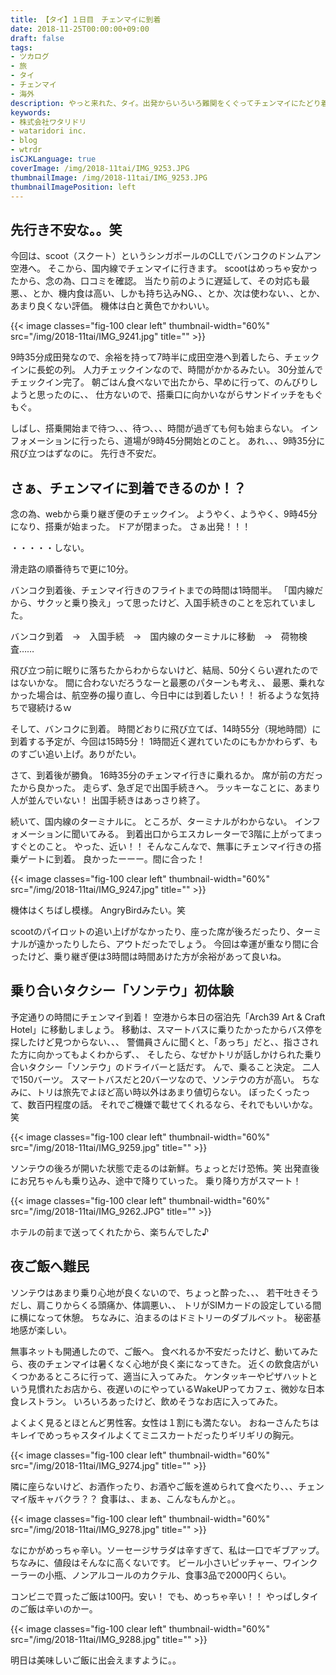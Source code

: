 ```yaml
---
title: 【タイ】１日目　チェンマイに到着
date: 2018-11-25T00:00:00+09:00
draft: false
tags:
- ツカログ
- 旅
- タイ
- チェンマイ
- 海外
description: やっと来れた、タイ。出発からいろいろ難関をくぐってチェンマイにたどり着いた！
keywords:
- 株式会社ワタリドリ
- wataridori inc.
- blog
- wtrdr
isCJKLanguage: true
coverImage: /img/2018-11tai/IMG_9253.JPG
thumbnailImage: /img/2018-11tai/IMG_9253.JPG
thumbnailImagePosition: left
---
```


## 先行き不安な。。笑

今回は、scoot（スクート）というシンガポールのCLLでバンコクのドンムアン空港へ。
そこから、国内線でチェンマイに行きます。
scootはめっちゃ安かったから、念の為、口コミを確認。
当たり前のように遅延して、その対応も最悪、、とか、機内食は高い、しかも持ち込みNG、、とか、次は使わない、、とか、あまり良くない評価。
機体は白と黄色でかわいい。

{{< image classes="fig-100 clear left" thumbnail-width="60%" src="/img/2018-11tai/IMG_9241.jpg" title="" >}} 

9時35分成田発なので、余裕を持って7時半に成田空港へ到着したら、チェックインに長蛇の列。
人力チェックインなので、時間がかかるみたい。
30分並んでチェックイン完了。
朝ごはん食べないで出たから、早めに行って、のんびりしようと思ったのに、、
仕方ないので、搭乗口に向かいながらサンドイッチをもぐもぐ。

しばし、搭乗開始まで待つ、、、待つ、、、時間が過ぎても何も始まらない。
インフォメーションに行ったら、道場が9時45分開始とのこと。
あれ、、、9時35分に飛び立つはずなのに。
先行き不安だ。


## さぁ、チェンマイに到着できるのか！？

念の為、webから乗り継ぎ便のチェックイン。
ようやく、ようやく、9時45分になり、搭乗が始まった。
ドアが閉まった。
さぁ出発！！！

・・・・・しない。

滑走路の順番待ちで更に10分。

バンコク到着後、チェンマイ行きのフライトまでの時間は1時間半。
「国内線だから、サクッと乗り換え」って思ったけど、入国手続きのことを忘れていました。

バンコク到着　→　入国手続　→　国内線のターミナルに移動　→　荷物検査……

飛び立つ前に眠りに落ちたからわからないけど、結局、50分くらい遅れたのではないかな。
間に合わないだろうなーと最悪のパターンも考え、、
最悪、乗れなかった場合は、航空券の撮り直し、今日中には到着したい！！
祈るような気持ちで寝続けるｗ

そして、バンコクに到着。
時間どおりに飛び立てば、14時55分（現地時間）に到着する予定が、今回は15時5分！
1時間近く遅れていたのにもかかわらず、ものすごい追い上げ。ありがたい。

さて、到着後が勝負。
16時35分のチェンマイ行きに乗れるか。
席が前の方だったから良かった。
走らず、急ぎ足で出国手続きへ。
ラッキーなことに、あまり人が並んでいない！
出国手続きはあっさり終了。

続いて、国内線のターミナルに。
ところが、ターミナルがわからない。
インフォメーションに聞いてみる。
到着出口からエスカレーターで3階に上がってまっすぐとのこと。
やった、近い！！
そんなこんなで、無事にチェンマイ行きの搭乗ゲートに到着。
良かったーーー。間に合った！

{{< image classes="fig-100 clear left" thumbnail-width="60%" src="/img/2018-11tai/IMG_9247.jpg" title="" >}} 

機体はくちばし模様。
AngryBirdみたい。笑

scootのパイロットの追い上げがなかったり、座った席が後ろだったり、ターミナルが遠かったりしたら、アウトだったでしょう。
今回は幸運が重なり間に合ったけど、乗り継ぎ便は3時間は時間あけた方が余裕があって良いね。


## 乗り合いタクシー「ソンテウ」初体験

予定通りの時間にチェンマイ到着！
空港から本日の宿泊先「Arch39 Art & Craft Hotel」に移動しましょう。
移動は、スマートバスに乗りたかったからバス停を探したけど見つからない、、、
警備員さんに聞くと、「あっち」だと、、指さされた方に向かってもよくわからず、、
そしたら、なぜかトリが話しかけられた乗り合いタクシー「ソンテウ」のドライバーと話だす。
んで、乗ること決定。
二人で150バーツ。
スマートバスだと20バーツなので、ソンテウの方が高い。
ちなみに、トリは旅先でよほど高い時以外はあまり値切らない。
ぼったくったって、数百円程度の話。
それでご機嫌で載せてくれるなら、それでもいいかな。笑


{{< image classes="fig-100 clear left" thumbnail-width="60%" src="/img/2018-11tai/IMG_9259.jpg" title="" >}} 

ソンテウの後ろが開いた状態で走るのは新鮮。ちょっとだけ恐怖。笑
出発直後にお兄ちゃんも乗り込み、途中で降りていった。
乗り降り方がスマート！

{{< image classes="fig-100 clear left" thumbnail-width="60%" src="/img/2018-11tai/IMG_9262.JPG" title="" >}} 

ホテルの前まで送ってくれたから、楽ちんでした♪


## 夜ご飯へ難民

ソンテウはあまり乗り心地が良くないので、ちょっと酔った、、、
若干吐きそうだし、肩こりからくる頭痛か、体調悪い、、
トリがSIMカードの設定している間に横になって休憩。
ちなみに、泊まるのはドミトリーのダブルベット。
秘密基地感が楽しい。

無事ネットも開通したので、ご飯へ。
食べれるか不安だったけど、動いてみたら、夜のチェンマイは暑くなく心地が良く楽になってきた。
近くの飲食店がいくつかあるところに行って、適当に入ってみた。
ケンタッキーやピザハットという見慣れたお店から、夜遅いのにやっているWakeUPってカフェ、微妙な日本食レストラン。
いろいろあったけど、飲めそうなお店に入ってみた。

よくよく見るとほとんど男性客。女性は１割にも満たない。
おねーさんたちはキレイでめっちゃスタイルよくてミニスカートだったりギリギリの胸元。

{{< image classes="fig-100 clear left" thumbnail-width="60%" src="/img/2018-11tai/IMG_9274.jpg" title="" >}} 

隣に座らないけど、お酒作ったり、お酒やご飯を進められて食べたり、、、チェンマイ版キャバクラ？？
食事は、、まぁ、こんなもんかと。。

{{< image classes="fig-100 clear left" thumbnail-width="60%" src="/img/2018-11tai/IMG_9278.jpg" title="" >}} 

なにかがめっちゃ辛い。ソーセージサラダは辛すぎて、私は一口でギブアップ。
ちなみに、値段はそんなに高くないです。
ビール小さいピッチャー、ワインクーラーの小瓶、ノンアルコールのカクテル、食事3品で2000円くらい。

コンビニで買ったご飯は100円。安い！
でも、めっちゃ辛い！！
やっぱしタイのご飯は辛いのかー。

{{< image classes="fig-100 clear left" thumbnail-width="60%" src="/img/2018-11tai/IMG_9288.jpg" title="" >}} 

明日は美味しいご飯に出会えますように。。
